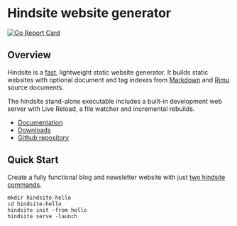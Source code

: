 # Hindsite website generator

[![Go Report Card](https://goreportcard.com/badge/github.com/srackham/hindsite)](https://goreportcard.com/report/github.com/srackham/hindsite)


## Overview
Hindsite is a
[fast](https://srackham.github.io/hindsite/faq.html#how-fast-is-hindsite),
lightweight static website generator. It builds static websites with optional
document and tag indexes from [Markdown](https://en.wikipedia.org/wiki/Markdown)
and [Rimu](https://github.com/srackham/rimu) source documents.

The hindsite stand-alone executable includes a built-in development web server
with Live Reload, a file watcher and incremental rebuilds.

- [Documentation](https://srackham.github.io/hindsite)
- [Downloads](https://github.com/srackham/hindsite/releases)
- [Github repository](https://github.com/srackham/hindsite)


## Quick Start
Create a fully functional blog and newsletter website with just [two hindsite
commands](https://srackham.github.io/hindsite/#quick-start).

```
mkdir hindsite-hello
cd hindsite-hello
hindsite init -from hello
hindsite serve -launch
```